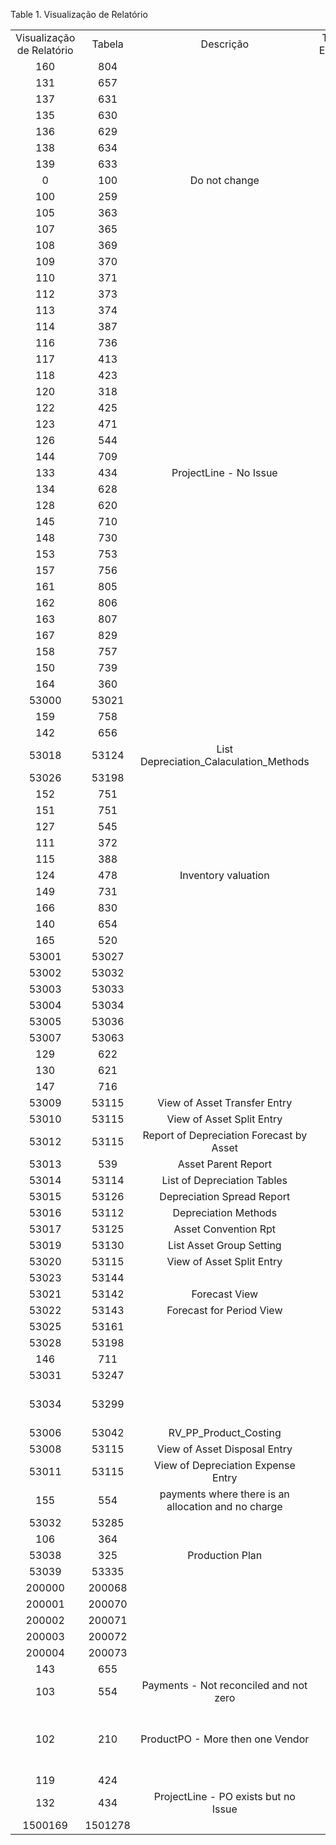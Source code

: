 <div id="d68248e1" class="table">

<div class="table-title">

Table 1. Visualização de
Relatório

</div>

<div class="table-contents">

|                           |         |                                                     |                  |                                        |                                       |                                                                                                                                                           |
| :-----------------------: | :-----: | :-------------------------------------------------: | :--------------: | :------------------------------------: | :-----------------------------------: | :-------------------------------------------------------------------------------------------------------------------------------------------------------: |
| Visualização de Relatório | Tabela  |                      Descrição                      | Tipo de Entidade |                  Nome                  |             Sql ORDER BY              |                                                                         Sql WHERE                                                                         |
|            160            |   804   |                                                     |        D         |              T\_InvoiceGL              |                                       |                                                                                                                                                           |
|            131            |   657   |                                                     |        D         |             RV\_Fact\_Acct             |                                       |                                                                                                                                                           |
|            137            |   631   |                                                     |        D         |                T\_Aging                |                                       |                                                                                                                                                           |
|            135            |   630   |                                                     |        D         |              RV\_Storage               |                                       |                                                                                                                                                           |
|            136            |   629   |                                                     |        D         |            RV\_Transaction             |                                       |                                                                                                                                                           |
|            138            |   634   |                                                     |        D         |            RV\_Click\_Month            |                                       |                                                                                                                                                           |
|            139            |   633   |                                                     |        D         |         RV\_Click\_Unprocessed         |                                       |                                                                                                                                                           |
|             0             |   100   |                    Do not change                    |        D         |                \*None\*                |                                       |                                                                                                                                                           |
|            100            |   259   |                                                     |        D         |               RV\_Order                |                                       |                                                                                                                                                           |
|            105            |   363   |                                                     |        D         |        RV\_M\_Transaction\_Sum         |                                       |                                                                                                                                                           |
|            107            |   365   |                                                     |        D         |                T\_Spool                |                                       |                                                                                                                                                           |
|            108            |   369   |                                                     |        D         |          RV\_C\_Invoice\_Day           |                                       |                                                                                                                                                           |
|            109            |   370   |                                                     |        D         |         RV\_C\_Invoice\_Month          |                                       |                                                                                                                                                           |
|            110            |   371   |                                                     |        D         |       RV\_C\_Invoice\_ProdMonth        |                                       |                                                                                                                                                           |
|            112            |   373   |                                                     |        D         |      RV\_C\_Invoice\_VendorMonth       |                                       |                                                                                                                                                           |
|            113            |   374   |                                                     |        D         |          RV\_C\_Invoice\_Week          |                                       |                                                                                                                                                           |
|            114            |   387   |                                                     |        D         |    RV\_C\_Invoice\_CustomerProdQtr     |                                       |                                                                                                                                                           |
|            116            |   736   |                                                     |        D         |             RV\_Allocation             |                                       |                                                                                                                                                           |
|            117            |   413   |                                                     |        D         |              RV\_OpenItem              |                                       |                                                                                                                                                           |
|            118            |   423   |                                                     |        D         |             RV\_C\_Invoice             |                                       |                                                                                                                                                           |
|            120            |   318   |                                                     |        D         |            X\_DunningLetter            |                                       |                                                                                                                                                           |
|            122            |   425   |                                                     |        D         |           RV\_M\_Transaction           |                                       |                                                                                                                                                           |
|            123            |   471   |                                                     |        D         |            RV\_Cash\_Detail            |                                       |                                                                                                                                                           |
|            126            |   544   |                                                     |        D         |               T\_Report                |                                       |                                                                                                                                                           |
|            144            |   709   |                                                     |        D         |         RV\_C\_RfQ\_UnAnswered         |                                       |                                                                                                                                                           |
|            133            |   434   |               ProjectLine - No Issue                |        D         |       C\_ProjectLine Not Issued        |                                       |                                                        C\_ProjectLine.C\_ProjectIssue\_ID IS NULL                                                         |
|            134            |   628   |                                                     |        D         |          RV\_ProjectLineIssue          |                                       |                                                                                                                                                           |
|            128            |   620   |                                                     |        D         |            RV\_ProjectCycle            |                                       |                                                                                                                                                           |
|            145            |   710   |                                                     |        D         |           RV\_C\_RfQResponse           |                                       |                                                                                                                                                           |
|            148            |   730   |                                                     |        D         |         RV\_InOutConfirm Open          |                                       |                                                              RV\_InOutConfirm.Processed='N'                                                               |
|            153            |   753   |                                                     |        D         |            T\_TrialBalance             |                                       |                                                                                                                                                           |
|            157            |   756   |                                                     |        D         |            RV\_BPartnerOpen            |                                       |                                                                                                                                                           |
|            161            |   805   |                                                     |        D         |                RV\_Cost                |                                       |                                                                                                                                                           |
|            162            |   806   |                                                     |        D         |            RV\_CostSummary             |                                       |                                                                                                                                                           |
|            163            |   807   |                                                     |        D         |             RV\_CostDetail             |                                       |                                                                                                                                                           |
|            167            |   829   |                                                     |        D         |       RV\_C\_Invoice\_ProductQtr       |                                       |                                                                                                                                                           |
|            158            |   757   |                                                     |        D         |        RV\_CommissionRunDetail         |                                       |                                                                                                                                                           |
|            150            |   739   |                                                     |        D         |         RV\_PrintFormatDetail          |                                       |                                                                                                                                                           |
|            164            |   360   |                                                     |        D         |            RV\_OrderDetail             |                                       |                                                                                                                                                           |
|           53000           |  53021  |                                                     |       EE01       |              RV\_PP\_MRP               |                                       |                                                                                                                                                           |
|            159            |   758   |                                                     |        D         |             T\_Transaction             |                                       |                                                                                                                                                           |
|            142            |   656   |                                                     |        D         |          RV\_Fact\_Acct\_Day           |                                       |                                                                                                                                                           |
|           53018           |  53124  |      List Depreciation\_Calaculation\_Methods       |        D         | RV\_Depreciation\_Calculation\_Methods |                                       |                                                                                                                                                           |
|           53026           |  53198  |                                                     |       EE01       |       PP\_Order\_BOMLine Packing       |                                       |                                                                ComponentType IN('PK','TL')                                                                |
|            152            |   751   |                                                     |        D         |        RV\_InOutDetails Receive        |                                       |                                                               RV\_InOutDetails.IsSOTrx='N'                                                                |
|            151            |   751   |                                                     |        D         |         RV\_InOutDetails Ship          |                                       |                                                               RV\_InOutDetails.IsSOTrx='Y'                                                                |
|            127            |   545   |                                                     |        D         |           T\_ReportStatement           |                                       |                                                                                                                                                           |
|            111            |   372   |                                                     |        D         |        RV\_C\_Invoice\_ProdWeek        |                                       |                                                                                                                                                           |
|            115            |   388   |                                                     |        D         |    RV\_C\_Invoice\_CustomerVendQtr     |                                       |                                                                                                                                                           |
|            124            |   478   |                 Inventory valuation                 |        D         |         RV\_T\_InventoryValue          |                                       |                                                                                                                                                           |
|            149            |   731   |                                                     |        D         |       RV\_InOutLineConfirm Open        |                                       |                                                            RV\_InOutLineConfirm.Processed='N'                                                             |
|            166            |   830   |                                                     |        D         |      RV\_C\_Invoice\_ProductMonth      |                                       |                                                                                                                                                           |
|            140            |   654   |                                                     |        D         |           RV\_C\_InvoiceTax            |                                       |                                                                                                                                                           |
|            165            |   520   |                                                     |        D         |              RV\_BPartner              |                                       |                                                                                                                                                           |
|           53001           |  53027  |                                                     |       EE01       |             RV\_PP\_Order              |                                       |                                                                                                                                                           |
|           53002           |  53032  |                                                     |       EE01       |         RV\_PP\_Order\_Storage         |                                       |                                                                                                                                                           |
|           53003           |  53033  |                                                     |       EE01       |      RV\_PP\_Inventory in Process      |                                       |                                                                                                                                                           |
|           53004           |  53034  |                                                     |       EE01       |      RV\_PP\_Order\_Transactions       |                                       |                                                                                                                                                           |
|           53005           |  53036  |                                                     |       EE01       |      RV\_PP\_Operation \_Activity      |                                       |                                                                                                                                                           |
|           53007           |  53063  |                                                     |       EE01       |        RV\_PP\_Product\_BOMLine        |                                       |                                                                                                                                                           |
|            129            |   622   |                                                     |        D         |          RV\_Asset\_Customer           |                                       |                                                                                                                                                           |
|            130            |   621   |                                                     |        D         |          RV\_Asset\_Delivery           |                                       |                                                                                                                                                           |
|            147            |   716   |                                                     |        D         |          RV\_Asset\_SumMonth           |                                       |                                                                                                                                                           |
|           53009           |  53115  |            View of Asset Transfer Entry             |        D         |       RV\_Asset\_Transfer\_Entry       |                                       |                                                         A\_Depreciation\_Exp.A\_Entry\_Type='TRN'                                                         |
|           53010           |  53115  |              View of Asset Split Entry              |        D         |        RV\_Asset\_Split\_Entry         |                                       |                                                         A\_Depreciation\_Exp.A\_Entry\_Type='SPL'                                                         |
|           53012           |  53115  |      Report of Depreciation Forecast by Asset       |        D         |   RV\_Asset\_Depreciation\_Forecast    |                                       |                                                        A\_Depreciation\_Exp.A\_Entry\_Type = 'FOR'                                                        |
|           53013           |   539   |                 Asset Parent Report                 |        D         |       RV\_Asset\_Parent\_Report        |                                       |                                                                                                                                                           |
|           53014           |  53114  |             List of Depreciation Tables             |        D         |        RV\_Depreciation\_Tables        |                                       |                                                                                                                                                           |
|           53015           |  53126  |             Depreciation Spread Report              |        D         |         RV\_Asset\_Spread\_Rpt         |                                       |                                                                                                                                                           |
|           53016           |  53112  |                Depreciation Methods                 |        D         |    RV\_Asset\_Depreciation\_Method     |                                       |                                                                                                                                                           |
|           53017           |  53125  |                Asset Convention Rpt                 |        D         |         RV\_Asset\_Convention          |                                       |                                                                                                                                                           |
|           53019           |  53130  |              List Asset Group Setting               |        D         |       RV\_Asset\_Group\_Defaults       |                                       |                                                                                                                                                           |
|           53020           |  53115  |              View of Asset Split Entry              |        D         |    RV\_Asset\_Inbound\_Asset\_Entry    |                                       |                                                         A\_Depreciation\_Exp.A\_Entry\_Type='NEW'                                                         |
|           53023           |  53144  |                                                     |       EE01       |          RV\_DD\_OrderDetail           |                                       |                                                                                                                                                           |
|           53021           |  53142  |                    Forecast View                    |       EE01       |            RV\_M\_Forecast             |                                       |                                                                                                                                                           |
|           53022           |  53143  |              Forecast for Period View               |       EE01       |        RV\_M\_Forecast\_Period         |                                       |                                                                                                                                                           |
|           53025           |  53161  |                                                     |       EE01       |           T\_BOMLine\_Costs            |                                       |                                                                                                                                                           |
|           53028           |  53198  |                                                     |       EE01       |     PP\_Order\_BOMLine Components      |                                       |                                                              ComponentType NOT IN('PK','TL')                                                              |
|            146            |   711   |                                                     |        D         |        RV\_M\_Requisition Open         |                                       |                                                                    Qty\< \> QtyOrdered                                                                    |
|           53031           |  53247  |                                                     |        D         |       RV\_Storage\_Per\_Product        |                                       |                                                                                                                                                           |
|           53034           |  53299  |                                                     |        D         |              T\_CashFlow               | DateTrx, CashFlowSource, IsSOTrx DESC |                                                                                                                                                           |
|           53006           |  53042  |              RV\_PP\_Product\_Costing               |       EE01       |        RV\_PP\_Product\_Costing        |                                       |                                                                                                                                                           |
|           53008           |  53115  |            View of Asset Disposal Entry             |        D         |       RV\_Asset\_Disposal\_Entry       |                                       |                                                         A\_Depreciation\_Exp.A\_Entry\_Type='DIS'                                                         |
|           53011           |  53115  |         View of Depreciation Expense Entry          |        D         |     RV\_Asset\_Depreciation\_Entry     |                                       |                                                         A\_Depreciation\_Exp.A\_Entry\_Type='DEP'                                                         |
|            155            |   554   | payments where there is an allocation and no charge |        D         |       C\_Payment\_v UnAllocated        |                                       |                                                       DocStatus IN ('CO','CL') AND IsAllocated='N'                                                        |
|           53032           |  53285  |                                                     |        D         |           RV\_Reconciliation           |                                       |                                                                                                                                                           |
|            106            |   364   |                                                     |        D         |              T\_Replenish              |                                       |                                                                                                                                                           |
|           53038           |   325   |                   Production Plan                   |        D         |             M\_Production              |                                       |                                                                                                                                                           |
|           53039           |  53335  |                                                     |        D         |            T\_BOM\_Indented            |                                       |                                                                                                                                                           |
|          200000           | 200068  |                                                     |        D         |           RV\_T\_1099Extract           |                                       |                                                                                                                                                           |
|          200001           | 200070  |                                                     |        D         |            T\_BankRegister             |                                       |                                                                                                                                                           |
|          200002           | 200071  |                                                     |        D         |      RV\_M\_Product\_WhereUsed\_V      |                                       |                                                                                                                                                           |
|          200003           | 200072  |                                                     |        D         |            RV\_Fact\_Simple            |                                       |                                                                                                                                                           |
|          200004           | 200073  |                                                     |        D         |            RV\_Fact\_Adaxa             |                                       |                                                                                                                                                           |
|            143            |   655   |                                                     |        D         |         RV\_Fact\_Acct\_Period         |                                       |                                                                                                                                                           |
|            103            |   554   |       Payments - Not reconciled and not zero        |        D         |         UnReconciled Payments          |                                       |                                                            IsReconciled='N' AND PayAmt\< \> 0                                                             |
|            102            |   210   |          ProductPO - More then one Vendor           |        D         |            Vendor Selection            |                                       | EXISTS (SELECT M\_Product\_ID FROM M\_Product\_PO pp WHERE M\_Product\_PO.M\_Product\_ID=pp.M\_Product\_ID GROUP BY M\_Product\_ID HAVING COUNT(\*) \> 1) |
|            119            |   424   |                                                     |        D         |           RV\_C\_InvoiceLine           |                                       |                                                                                                                                                           |
|            132            |   434   |        ProjectLine - PO exists but no Issue         |        D         |    C\_ProjectLine Not Received POs     |                                       |                                 C\_ProjectLine.C\_OrderPO\_ID IS NOT NULL AND C\_ProjectLine.C\_ProjectIssue\_ID IS NULL                                  |
|          1500169          | 1501278 |                                                     |        U         |                Produtos                |                                       |                                                                                                                                                           |

</div>

</div>
